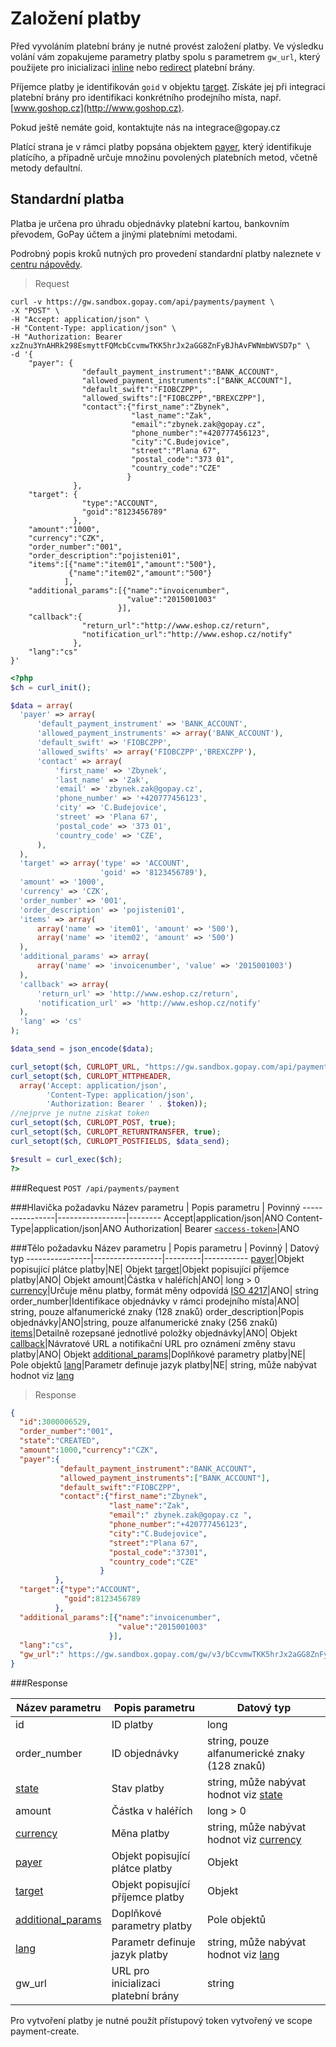 # Založení platby

Před vyvoláním platební brány je nutné provést založení platby. Ve výsledku volání vám zopakujeme parametry platby spolu s parametrem ```gw_url```, který použijete pro inicializaci [inline](#inline-varianta) nebo [redirect](#redirect-varianta) platební brány.   
  
Příjemce platby je identifikován ```goid``` v objektu [target](##target). Získáte jej při integraci platební brány pro identifikaci konkrétního prodejního místa, např. [www.goshop.cz](http://www.goshop.cz).
<aside class='notice'>
Pokud ještě nemáte goid, kontaktujte nás na integrace@gopay.cz
</aside>
  
Platící strana je v rámci platby popsána objektem [payer](##payer), který identifikuje platícího, a případně určuje množinu povolených platebních metod, včetně metody defaultní.  

## Standardní platba
Platba je určena pro úhradu objednávky platební kartou, bankovním převodem, GoPay účtem a jinými platebními metodami.  

Podrobný popis kroků nutných pro provedení standardní platby naleznete v [centru nápovědy](https://help.gopay.com/cs/s/i4).

> Request

```shell
curl -v https://gw.sandbox.gopay.com/api/payments/payment \
-X "POST" \
-H "Accept: application/json" \
-H "Content-Type: application/json" \
-H "Authorization: Bearer xzZnu3YnAHRk298EsmyttFQMcbCcvmwTKK5hrJx2aGG8ZnFyBJhAvFWNmbWVSD7p" \
-d '{
    "payer": {
                "default_payment_instrument":"BANK_ACCOUNT",
                "allowed_payment_instruments":["BANK_ACCOUNT"],
                "default_swift":"FIOBCZPP",
                "allowed_swifts":["FIOBCZPP","BREXCZPP"],
                "contact":{"first_name":"Zbynek",
                           "last_name":"Zak",
                           "email":"zbynek.zak@gopay.cz",
                           "phone_number":"+420777456123",
                           "city":"C.Budejovice",
                           "street":"Plana 67",
                           "postal_code":"373 01",
                           "country_code":"CZE"
                          }
              },
    "target": {
                "type":"ACCOUNT",
                "goid":"8123456789"
              },
    "amount":"1000",
    "currency":"CZK",
    "order_number":"001",
    "order_description":"pojisteni01",
    "items":[{"name":"item01","amount":"500"},
             {"name":"item02","amount":"500"}
            ],
    "additional_params":[{"name":"invoicenumber",
                          "value":"2015001003"
                        }],
    "callback":{
                "return_url":"http://www.eshop.cz/return",
                "notification_url":"http://www.eshop.cz/notify"
              },
    "lang":"cs"
}'
```

```php
<?php
$ch = curl_init();

$data = array(
  'payer' => array(
      'default_payment_instrument' => 'BANK_ACCOUNT',
      'allowed_payment_instruments' => array('BANK_ACCOUNT'),
      'default_swift' => 'FIOBCZPP',
      'allowed_swifts' => array('FIOBCZPP','BREXCZPP'),
      'contact' => array(
          'first_name' => 'Zbynek',
          'last_name' => 'Zak',
          'email' => 'zbynek.zak@gopay.cz',
          'phone_number' => '+420777456123',
          'city' => 'C.Budejovice',
          'street' => 'Plana 67',
          'postal_code' => '373 01',
          'country_code' => 'CZE',
      ),
  ),
  'target' => array('type' => 'ACCOUNT',
                    'goid' => '8123456789'),
  'amount' => '1000',
  'currency' => 'CZK',
  'order_number' => '001',
  'order_description' => 'pojisteni01',
  'items' => array(
      array('name' => 'item01', 'amount' => '500'),
      array('name' => 'item02', 'amount' => '500')
  ),
  'additional_params' => array(
      array('name' => 'invoicenumber', 'value' => '2015001003')
  ),
  'callback' => array(
      'return_url' => 'http://www.eshop.cz/return',
      'notification_url' => 'http://www.eshop.cz/notify'
  ),
  'lang' => 'cs'
);

$data_send = json_encode($data);

curl_setopt($ch, CURLOPT_URL, "https://gw.sandbox.gopay.com/api/payments/payment");
curl_setopt($ch, CURLOPT_HTTPHEADER,
  array('Accept: application/json',
        'Content-Type: application/json',
        'Authorization: Bearer ' . $token));
//nejprve je nutne ziskat token
curl_setopt($ch, CURLOPT_POST, true);
curl_setopt($ch, CURLOPT_RETURNTRANSFER, true);
curl_setopt($ch, CURLOPT_POSTFIELDS, $data_send);

$result = curl_exec($ch);
?>
```

###Request
```POST /api/payments/payment```

###Hlavička požadavku
Název parametru | Popis parametru | Povinný
----------------|-----------------|--------
Accept|application/json|ANO
Content-Type|application/json|ANO
Authorization| Bearer [```<access-token>```](#přístupový-token)|ANO

###Tělo požadavku
Název parametru | Popis parametru | Povinný | Datový typ
----------------|-----------------|---------|-----------
[payer](#payer)|Objekt popisující plátce platby|NE| Objekt
[target](#target)|Objekt popisující příjemce platby|ANO| Objekt
amount|Částka v haléřích|ANO| long > 0
[currency](#currency)|Určuje měnu platby, formát měny odpovídá [ISO 4217](http://www.iso.org/iso/home/standards/currency_codes.htm)|ANO| string
order_number|Identifikace objednávky v rámci prodejního místa|ANO| string, pouze alfanumerické znaky (128 znaků)
order_description|Popis objednávky|ANO|string, pouze alfanumerické znaky (256 znaků)
[items](#items)|Detailně rozepsané jednotlivé položky objednávky|ANO| Objekt
[callback](#callback)|Návratové URL a notifikační URL pro oznámení změny stavu platby|ANO| Objekt
[additional_params](#additional_params)|Doplňkové parametry platby|NE| Pole objektů
[lang](#lang)|Parametr definuje jazyk platby|NE| string, může nabývat hodnot viz [lang](#lang)

>Response

```json
{
  "id":3000006529,
  "order_number":"001",
  "state":"CREATED",
  "amount":1000,"currency":"CZK",
  "payer":{
           "default_payment_instrument":"BANK_ACCOUNT",
           "allowed_payment_instruments":["BANK_ACCOUNT"],
           "default_swift":"FIOBCZPP",
           "contact":{"first_name":"Zbynek",
                      "last_name":"Zak",
                      "email":" zbynek.zak@gopay.cz ",
                      "phone_number":"+420777456123",
                      "city":"C.Budejovice",
                      "street":"Plana 67",
                      "postal_code":"37301",
                      "country_code":"CZE"
                    }
          },
  "target":{"type":"ACCOUNT",
            "goid":8123456789
          },
  "additional_params":[{"name":"invoicenumber",
                        "value":"2015001003"
                      }],
  "lang":"cs",
  "gw_url":" https://gw.sandbox.gopay.com/gw/v3/bCcvmwTKK5hrJx2aGG8ZnFyBJhAvF"
}  
```                          
                
###Response 
  
Název parametru|Popis parametru| Datový typ
---------------|---------------|-----------
id|ID platby|long
order_number|ID objednávky| string, pouze alfanumerické znaky (128 znaků)
[state](#stavy-plateb)|Stav platby| string, může nabývat hodnot viz [state](#stavy-plateb)
amount|Částka v haléřích| long > 0
[currency](##currency)|Měna platby| string, může nabývat hodnot viz [currency](##currency)
[payer](#payer)| Objekt popisující plátce platby| Objekt
[target](#target)| Objekt popisující příjemce platby| Objekt
[additional_params](#additional_params)|Doplňkové parametry platby| Pole objektů
[lang](#lang)|Parametr definuje jazyk platby| string, může nabývat hodnot viz [lang](#lang)
gw_url|URL pro inicializaci platební brány|string

<aside class='notice'>
Pro vytvoření platby je nutné použít přístupový token vytvořený ve scope payment-create.
</aside>